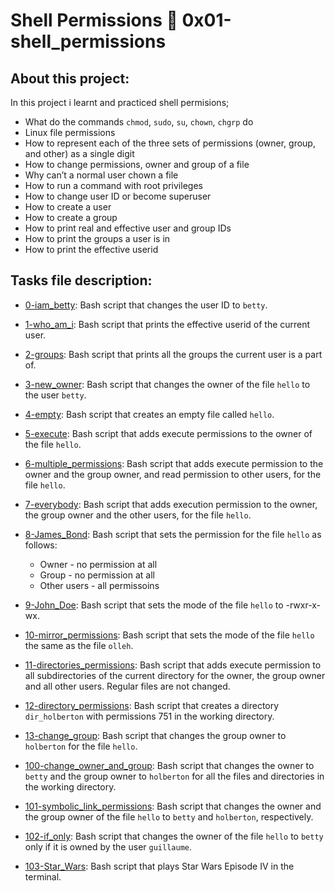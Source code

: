 # Shell Permissions :page_with_curl: 0x01-shell_permissions
## About this project:
In this project i learnt and practiced shell permisions;
- What do the commands `chmod`, `sudo`, `su`, `chown`, `chgrp` do
- Linux file permissions
- How to represent each of the three sets of permissions (owner, group, and other) as a single digit
- How to change permissions, owner and group of a file
- Why can’t a normal user chown a file
- How to run a command with root privileges
- How to change user ID or become superuser
- How to create a user
- How to create a group
- How to print real and effective user and group IDs
- How to print the groups a user is in
- How to print the effective userid
## Tasks file description:
  * [0-iam_betty](./0-iam_betty): Bash script that changes the user ID to `betty`.

  * [1-who_am_i](./1-who_am_i): Bash script that prints the effective userid of the
  current user.

  * [2-groups](./2-groups): Bash script that prints all the groups the
  current user is a part of.

  * [3-new_owner](./3-new_owner): Bash script that changes the owner of the
  file `hello` to the user `betty`.

  * [4-empty](./4-empty): Bash script that creates an empty file called `hello`.

  * [5-execute](./5-execute): Bash script that adds execute permissions to the owner
  of the file `hello`.

  * [6-multiple_permissions](./6-multiple_permissions): Bash script that adds
  execute permission to the owner and the group owner, and read permission to
  other users, for the file `hello`.

  * [7-everybody](./7-everybody): Bash script that adds execution permission to the owner,
  the group owner and the other users, for the file `hello`.

  * [8-James_Bond](./8-James_Bond): Bash script that sets the permission for the file
  `hello` as follows:
    * Owner - no permission at all
    * Group - no permission at all
    * Other users - all permissoins

  * [9-John_Doe](./9-John_Doe): Bash script that sets the mode of the file
  `hello` to -rwxr-x-wx.

  * [10-mirror_permissions](./10-mirror_permissions): Bash script that sets the mode
  of the file `hello` the same as the file `olleh`.

  * [11-directories_permissions](./11-directories_permissions): Bash script that adds execute
  permission to all subdirectories of the current directory for the owner, the group owner
  and all other users. Regular files are not changed.
  
  * [12-directory_permissions](./12-directory_permissions): Bash script that creates a
  directory `dir_holberton` with permissions 751 in the working directory.

  * [13-change_group](./13-change_group): Bash script that changes the group owner to
  `holberton` for the file `hello`.

  * [100-change_owner_and_group](./100-change_owner_and_group): Bash script that changes the
  owner to `betty` and the group owner to `holberton` for all the files and directories
  in the working directory.

  * [101-symbolic_link_permissions](./101-symbolic_link_permissions): Bash script that changes
  the owner and the group owner of the file `hello` to `betty` and `holberton`, respectively.

  * [102-if_only](./102-if_only): Bash script that changes the owner of the file `hello`
  to `betty` only if it is owned by the user `guillaume`.

  * [103-Star_Wars](./103-Star_Wars): Bash script that plays Star Wars Episode IV
  in the terminal.

